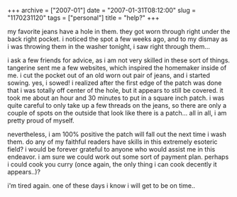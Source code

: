 +++
archive = ["2007-01"]
date = "2007-01-31T08:12:00"
slug = "1170231120"
tags = ["personal"]
title = "help?"
+++

my favorite jeans have a hole in them. they got worn through right under
the back right pocket. i noticed the spot a few weeks ago, and to my
dismay as i was throwing them in the washer tonight, i saw right through
them...

i ask a few friends for advice, as i am not very skilled in these sort of
things. tangerine sent me a few websites, which inspired the homemaker
inside of me. i cut the pocket out of an old worn out pair of jeans, and
i started sowing. yes, i sowed! i realized after the first edge of the
patch was done that i was totally off center of the hole, but it appears
to still be covered. it took me about an hour and 30 minutes to put in
a square inch patch. i was quite careful to only take up a few threads on
the jeans, so there are only a couple of spots on the outside that look
like there is a patch... all in all, i am pretty proud of myself.

nevertheless, i am 100% positive the patch will fall out the next time
i wash them. do any of my faithful readers have skills in this extremely
esoteric field? i would be forever grateful to anyone who would assist me
in this endeavor. i am sure we could work out some sort of payment plan.
perhaps i could cook you curry (once again, the only thing i can cook
decently it appears..)?

i'm tired again. one of these days i know i will get to be on time..

